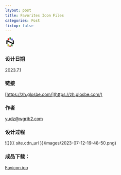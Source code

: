 ```yaml
---
layout: post
title: Favorites Icon Files
categories: Post
fixtop: false
---
```

<img src="/assets/favicon.png">

### 设计日期
2023.7.1

### 链接
[https://zh.glosbe.com/](https://zh.glosbe.com/)

### 作者
yudz@wgrib2.com

### 设计过程
![]({{ site.cdn_url }}/images/2023-07-12-16-48-50.png)

### 成品下载：
[Favicon.ico](/assets/favicon.png)